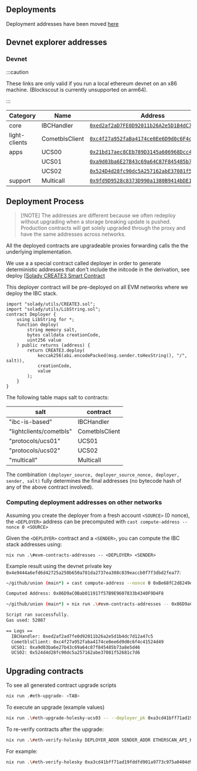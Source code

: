 ## Deployments

Deployment addresses have been moved [here](../docs/src/content/docs/protocol/deployments.mdx)

## Devnet explorer addresses

### Devnet

:::caution

These links are only valid if you run a local ethereum devnet on an x86 machine. (Blockscout is currently unsupported on arm64).

:::

| Category           | Name              | Address                                                                                                             |
|--------------------|-------------------|---------------------------------------------------------------------------------------------------------------------|
| core               | IBCHandler        | [`0xed2af2aD7FE0D92011b26A2e5D1B4dC7D12A47C5`](http://localhost/address/0xed2af2aD7FE0D92011b26A2e5D1B4dC7D12A47C5) |
| light-clients      | CometblsClient    | [`0xc4f27a952faBa4174ce0Ee6D9d0c6F4c41524d49`](http://localhost/address/0xc4f27a952faBa4174ce0Ee6D9d0c6F4c41524d49) |
| apps               | UCS00             | [`0x21bd17aec8CEb789D3145a606968Dcc428c1e4F4`](http://localhost/address/0x21bd17aec8CEb789D3145a606968Dcc428c1e4F4) |
|                    | UCS01             | [`0xa9d03ba6E27B43c69a64C87F845485b73A8e5d46`](http://localhost/address/0xa9d03ba6E27B43c69a64C87F845485b73A8e5d46) |
|                    | UCS02             | [`0x524D4d28fc90dc5A257162abE37081f52681C7D6`](http://localhost/address/0x524D4d28fc90dc5A257162abE37081f52681C7D6) |
|  support           | Multicall         | [`0x9fd9D9528c8373D990a1380B9414bDE179007A35`](http://localhost/address/0x9fd9D9528c8373D990a1380B9414bDE179007A35) |

## Deployment Process

> \[!NOTE\]
> The addresses are different because we often redeploy without upgrading when a storage breaking update is pushed.
> Production contracts will get solely upgraded through the proxy and have the same addresses across networks.

All the deployed contracts are upgradeable proxies forwarding calls the the underlying implementation.

We use a a special contract called deployer in order to generate deterministic addresses that don't include the initcode in the derivation, see deploy [[Solady CREATE3 Smart Contract](https://github.com/Vectorized/solady/blob/e6ad61c844d6392910bdd21d39a33b3d668fc987/src/utils/CREATE3.sol#L63)

This deployer contract will be pre-deployed on all EVM networks where we deploy the IBC stack.

```solidity
import "solady/utils/CREATE3.sol";
import "solady/utils/LibString.sol";
contract Deployer {
    using LibString for *;
    function deploy(
        string memory salt,
        bytes calldata creationCode,
        uint256 value
    ) public returns (address) {
        return CREATE3.deploy(
            keccak256(abi.encodePacked(msg.sender.toHexString(), "/", salt)),
            creationCode,
            value
        );
    }
}
```

The following table maps salt to contracts:

| salt                    | contract       |
| ----------------------- | -------------- |
| "ibc-is-based"          | IBCHandler     |
| "lightclients/cometbls" | CometblsClient |
| "protocols/ucs01"       | UCS01          |
| "protocols/ucs02"       | UCS02          |
| "multicall"             | Multicall      |

The combination `(deployer_source, deployer_source_nonce, deployer, sender, salt)` fully determines the final addresses (no bytecode hash of any of the above contract involved).

### Computing deployment addresses on other networks

Assuming you create the deployer from a fresh account `<SOURCE>` (0 nonce), the `<DEPLOYER>` address can be precomputed with `cast compute-address --nonce 0 <SOURCE>`

Given the `<DEPLOYER>` contract and a `<SENDER>`, you can compute the IBC stack addresses using:

`nix run .\#evm-contracts-addresses -- <DEPLOYER> <SENDER>`

Example result using the devnet private key `0x4e9444a6efd6d42725a250b650a781da2737ea308c839eaccb0f7f3dbd2fea77`:

```sh
~/github/union (main*) » cast compute-address --nonce 0 0xBe68fC2d8249eb60bfCf0e71D5A0d2F2e292c4eD

Computed Address: 0x86D9aC0Bab011917f57B9E9607833b4340F9D4F8
```

```sh
~/github/union (main*) » nix run .\#evm-contracts-addresses -- 0x86D9aC0Bab011917f57B9E9607833b4340F9D4F8 0xBe68fC2d8249eb60bfCf0e71D5A0d2F2e292c4eD

Script ran successfully.
Gas used: 52087

== Logs ==
  IBCHandler: 0xed2af2ad7fe0d92011b26a2e5d1b4dc7d12a47c5
  CometblsClient: 0xc4f27a952faba4174ce0ee6d9d0c6f4c41524d49
  UCS01: 0xa9d03ba6e27b43c69a64c87f845485b73a8e5d46
  UCS02: 0x524d4d28fc90dc5a257162abe37081f52681c7d6
```

## Upgrading contracts

To see all generated contract upgrade scripts

```bash
nix run .#eth-upgrade- <TAB>
```

To execute an upgrade (example values)

```bash
nix run .\#eth-upgrade-holesky-ucs03 -- --deployer_pk 0xa3cd41bff71ad19fddfd901a9773c975a0404d97 --sender_pk 0x153919669Edc8A5D0c8D1E4507c9CE60435A1177 --private_key omitted
```

To re-verify contracts after the upgrade:

```bash
nix run .\#eth-verify-holesky DEPLOYER_ADDR SENDER_ADDR ETHERSCAN_API_KEY
```

For example:

```bash
nix run .\#eth-verify-holesky 0xa3cd41bff71ad19fddfd901a9773c975a0404d97 0x153919669Edc8A5D0c8D1E4507c9CE60435A1177 omitted
```

